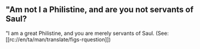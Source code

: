 ##  "Am not I a Philistine, and are you not servants of Saul?  ##

"I am a great Philistine, and you are merely servants of Saul. (See: [[rc://en/ta/man/translate/figs-rquestion]])